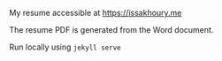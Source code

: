 My resume accessible at https://issakhoury.me

The resume PDF is generated from the Word document.

Run locally using `jekyll serve`
